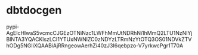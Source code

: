 # dbtdocgen

pypi-AgEIcHlwaS5vcmcCJGEzOTNiNzc1LWFhMmUtNDRhNi1hMmQ2LTU1NzNlYjBlNTA3YQACKlszLCI1YTUxNWNlZC0zNDYzLTRmNzYtOTQ3OS01NDVkZTVhODg5NGIiXQAABiAjRRngeowAerhZi40zJ3I6qebpzo-V7yrkwcPgr1T70A